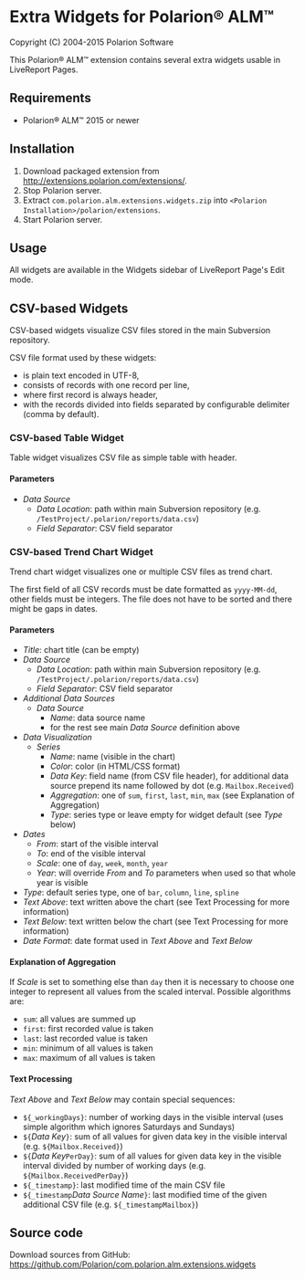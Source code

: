 # Extra Widgets for Polarion® ALM™

Copyright (C) 2004-2015 Polarion Software

This Polarion® ALM™ extension contains several extra widgets usable in LiveReport Pages.

## Requirements

- Polarion® ALM™ 2015 or newer

## Installation

1. Download packaged extension from http://extensions.polarion.com/extensions/.
2. Stop Polarion server.
3. Extract `com.polarion.alm.extensions.widgets.zip` into `<Polarion Installation>/polarion/extensions`.
4. Start Polarion server.

## Usage

All widgets are available in the Widgets sidebar of LiveReport Page's Edit mode.

## CSV-based Widgets

CSV-based widgets visualize CSV files stored in the main Subversion repository.

CSV file format used by these widgets:
- is plain text encoded in UTF-8,
- consists of records with one record per line,
- where first record is always header,
- with the records divided into fields separated by configurable delimiter (comma by default).

### CSV-based Table Widget

Table widget visualizes CSV file as simple table with header.

#### Parameters

- *Data Source*
  - *Data Location*: path within main Subversion repository (e.g. `/TestProject/.polarion/reports/data.csv`)
  - *Field Separator*: CSV field separator

### CSV-based Trend Chart Widget

Trend chart widget visualizes one or multiple CSV files as trend chart.

The first field of all CSV records must be date formatted as `yyyy-MM-dd`, other fields must be integers. The file does not have to be sorted and there might be gaps in dates.

#### Parameters

- *Title*: chart title (can be empty)
- *Data Source*
  - *Data Location*: path within main Subversion repository (e.g. `/TestProject/.polarion/reports/data.csv`)
  - *Field Separator*: CSV field separator
- *Additional Data Sources*
  - *Data Source*
    - *Name*: data source name
    - for the rest see main *Data Source* definition above
- *Data Visualization*
  - *Series*
    - *Name*: name (visible in the chart)
    - *Color*: color (in HTML/CSS format)
    - *Data Key*: field name (from CSV file header), for additional data source prepend its name followed by dot (e.g. `Mailbox.Received`)
    - *Aggregation*: one of `sum`, `first`, `last`, `min`, `max` (see Explanation of Aggregation)
    - *Type*: series type or leave empty for widget default (see *Type* below)
- *Dates*
  - *From*: start of the visible interval
  - *To*: end of the visible interval
  - *Scale*: one of `day`, `week`, `month`, `year`
  - *Year*: will override *From* and *To* parameters when used so that whole year is visible  
- *Type*: default series type, one of `bar`, `column`, `line`, `spline`
- *Text Above*: text written above the chart (see Text Processing for more information)
- *Text Below*: text written below the chart (see Text Processing for more information)
- *Date Format*: date format used in *Text Above* and *Text Below*

#### Explanation of Aggregation
 
If *Scale* is set to something else than `day` then it is necessary to choose one integer to represent all values from the scaled interval. Possible algorithms are:
- `sum`: all values are summed up
- `first`: first recorded value is taken 
- `last`: last recorded value is taken
- `min`: minimum of all values is taken
- `max`: maximum of all values is taken

#### Text Processing

*Text Above* and *Text Below* may contain special sequences:
- `${_workingDays}`: number of working days in the visible interval (uses simple algorithm which ignores Saturdays and Sundays)
- `${`*Data Key*`}`: sum of all values for given data key in the visible interval (e.g. `${Mailbox.Received}`)
- `${`*Data Key*`PerDay}`: sum of all values for given data key in the visible interval divided by number of working days (e.g. `${Mailbox.ReceivedPerDay}`)
- `${_timestamp}`: last modified time of the main CSV file
- `${_timestamp`*Data Source Name*`}`: last modified time of the given additional CSV file (e.g. `${_timestampMailbox}`)

## Source code

Download sources from GitHub: https://github.com/Polarion/com.polarion.alm.extensions.widgets
